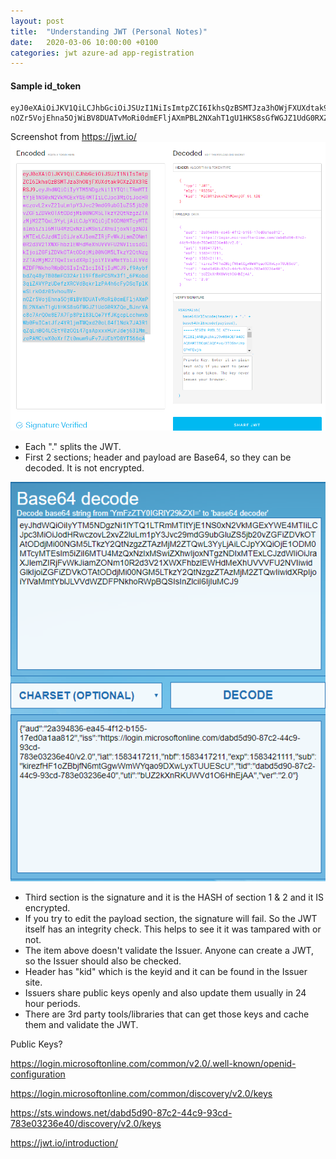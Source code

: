 ```yaml
---
layout: post
title:  "Understanding JWT (Personal Notes)"
date:   2020-03-06 10:00:00 +0100
categories: jwt azure-ad app-registration
---
```


#### Sample id_token
```
eyJ0eXAiOiJKV1QiLCJhbGciOiJSUzI1NiIsImtpZCI6IkhsQzBSMTJza3hOWjFXUXdtak9GXzZ0X3RERSJ9.eyJhdWQiOiIyYTM5NDgzNi1lYTQ1LTRmMTItYjE1NS0xN2VkMGExYWE4MTIiLCJpc3MiOiJodHRwczovL2xvZ2luLm1pY3Jvc29mdG9ubGluZS5jb20vZGFiZDVkOTAtODdjMi00NGM5LTkzY2QtNzgzZTAzMjM2ZTQwL3YyLjAiLCJpYXQiOjE1ODM0MTcyMTEsIm5iZiI6MTU4MzQxNzIxMSwiZXhwIjoxNTgzNDIxMTExLCJzdWIiOiJraXJlemZIRjFvWkJiamZONm10R2d3V21XWXFhbzlEWHdMeXhUVVVFU2NVIiwidGlkIjoiZGFiZDVkOTAtODdjMi00NGM5LTkzY2QtNzgzZTAzMjM2ZTQwIiwidXRpIjoiYlVaMmtYblJLVVdWZDFPNkhoRWpBQSIsInZlciI6IjIuMCJ9.f9AybfbdZq48yTB08mFO32Arll9Ff8ePC5Mx3f1_6PKobd3qiZAVYPzUDefzXRCVdBqkrlzPA4h6cFyDSqTplKwSLrkOdz05vhouBV-nOZr5VojEhna5OjWiBV8DUATvMoRi0dmEFljAXmPBL2NXahT1gU1HKS8sGfWGJZ1UdG0RXZQe_BJnrVAc8c7ArQOw8E7A7Fp8Pzl83LQe7YfJKgcpLcchwxbWb0FwICatJfz4YRljmTWQxd20oL84flNdk7JA3R1qZqLnBQ4LCEtY0zGQi47gsApxxxHUrJdej63lMm_zePAMCtwX0oXrfZt0mum9uFv7JUEbYD8YT566qA
```

Screenshot from https://jwt.io/
![Screenshot](../assets/azure-jwt-decoded.png)

* Each "." splits the JWT. 
* First 2 sections; header and payload are Base64, so they can be decoded. It is not encrypted.

![Screenshot](../assets/azure-jwt-decoded-2.png)

* Third section is the signature and it is the HASH of section 1 & 2 and it IS encrypted.
* If you try to edit the payload section, the signature will fail. So the JWT itself has an integrity check. This helps to see it it was tampared with or not.
* The item above doesn't validate the Issuer. Anyone can create a JWT, so the Issuer should also be checked.
* Header has "kid" which is the keyid and it can be found in the Issuer site.
* Issuers share public keys openly and also update them usually in 24 hour periods.
* There are 3rd party tools/libraries that can get those keys and cache them and validate the JWT.

Public Keys?

https://login.microsoftonline.com/common/v2.0/.well-known/openid-configuration

https://login.microsoftonline.com/common/discovery/v2.0/keys

https://sts.windows.net/dabd5d90-87c2-44c9-93cd-783e03236e40/discovery/v2.0/keys

https://jwt.io/introduction/